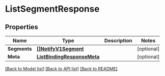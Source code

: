 # ListSegmentResponse

## Properties

Name | Type | Description | Notes
------------ | ------------- | ------------- | -------------
**Segments** | [**[]NotifyV1Segment**](NotifyV1Segment.md) |  |[optional] 
**Meta** | [**ListBindingResponseMeta**](ListBindingResponseMeta.md) |  |[optional] 

[[Back to Model list]](../README.md#documentation-for-models) [[Back to API list]](../README.md#documentation-for-api-endpoints) [[Back to README]](../README.md)


